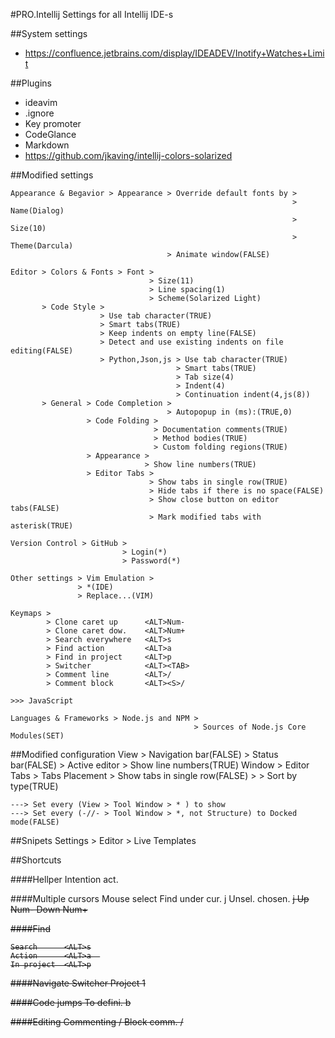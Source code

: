 #PRO.Intellij
Settings for all Intellij IDE-s

##System settings
 - https://confluence.jetbrains.com/display/IDEADEV/Inotify+Watches+Limit

##Plugins
 - ideavim
 - .ignore
 - Key promoter
 - CodeGlance
 - Markdown
 - https://github.com/jkaving/intellij-colors-solarized

##Modified settings

    Appearance & Begavior > Appearance > Override default fonts by >
                                                                   > Name(Dialog)
                                                                   > Size(10)
                                                                   > Theme(Darcula)
                                       > Animate window(FALSE)
                               
    Editor > Colors & Fonts > Font > 
                                   > Size(11)
                                   > Line spacing(1)
                                   > Scheme(Solarized Light)
           > Code Style > 
                        > Use tab character(TRUE)
                        > Smart tabs(TRUE)
                        > Keep indents on empty line(FALSE)
                        > Detect and use existing indents on file editing(FALSE)
                        > Python,Json,js > Use tab character(TRUE)
									     > Smart tabs(TRUE)
									     > Tab size(4)
									     > Indent(4)
									     > Continuation indent(4,js(8))
           > General > Code Completion >
                                       > Autopopup in (ms):(TRUE,0)
           	         > Code Folding >
                                    > Documentation comments(TRUE)
									> Method bodies(TRUE)
									> Custom folding regions(TRUE)
					 > Appearance >
					              > Show line numbers(TRUE)
					 > Editor Tabs >
					               > Show tabs in single row(TRUE)
					               > Hide tabs if there is no space(FALSE)
					               > Show close button on editor tabs(FALSE)
					               > Mark modified tabs with asterisk(TRUE)

    Version Control > GitHub > 
                             > Login(*)
                             > Password(*)

    Other settings > Vim Emulation >
				   > *(IDE)
				   > Replace...(VIM)

    Keymaps >
            > Clone caret up      <ALT>Num-
            > Clone caret dow.    <ALT>Num+
            > Search everywhere   <ALT>s
            > Find action         <ALT>a
            > Find in project     <ALT>p
            > Switcher            <ALT><TAB>
            > Comment line        <ALT>/
            > Comment block       <ALT><S>/

    >>> JavaScript

    Languages & Frameworks > Node.js and NPM >
                                             > Sources of Node.js Core Modules(SET)
                                             
    
##Modified configuration
    View > Navigation bar(FALSE)
         > Status bar(FALSE)
         > Active editor > Show line numbers(TRUE)
    Window > Editor Tabs > Tabs Placement > Show tabs in single row(FALSE)
    <project gear> > 
                   > Sort by type(TRUE)
                   
    ---> Set every (View > Tool Window > * ) to show
    ---> Set every (-//- > Tool Window > *, not Structure) to Docked mode(FALSE)
    

##Snipets
    Settings > Editor > Live Templates

##Shortcuts

####Hellper
    Intention act.  <ALT><ENTER>

####Multiple cursors
    Mouse select    <ALT><MR>
    Find under cur. <ALT>j
    Unsel. chosen.  <ALT><S>j
    Up              <ALT>Num-
    Down            <ALT>Num+

####Find

    Search      <ALT>s
    Action		<ALT>a	
    In project  <ALT>p

####Navigate
    Switcher    <ALT><TAB>
    Project     <ALT>1

####Code jumps
    To defini.  <C>b

####Editing
    Commenting  <ALT>/
    Block comm. <ALT><S>/
